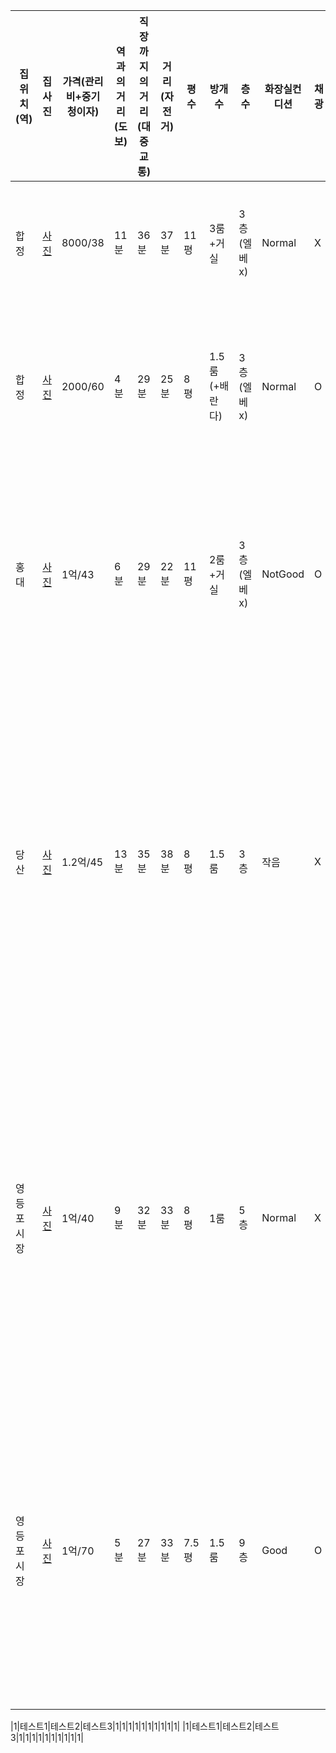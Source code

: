 |집위치(역)|집사진|가격(관리비+중기청이자)|역과의거리(도보)|직장까지의 거리(대중교통)|거리(자전거)|평수|방개수|층수|화장실컨디션|채광|옵션|대출가능여부|기타사항|
|---|------|---|---|---|---|---|---|---|---|---|---|---|---|
|합정|[사진](https://github.com/tjdwoocn/Houses/blob/master/images/1/1.md)|8000/38|11분|36분|37분|11평|3룸+거실|3층(엘베x)|Normal|X|X|O|오래된건물이라 외관 및 계단 허름|
|합정|[사진](https://github.com/tjdwoocn/Houses/blob/master/images/2/2.md)|2000/60|4분|29분|25분|8평|1.5룸(+배란다)|3층(엘베x)|Normal|O|O|X|야외 테라스(?)같은 공간 있지만 실효성은 X|
|홍대|[사진](https://github.com/tjdwoocn/Houses/blob/master/images/3/3.md)|1억/43|6분|29분|22분|11평|2룸+거실|3층(엘베x)|NotGood|O|X|O|10월초 입주, 도배+씽크대(상하부)교체, 동네조용|
|당산|[사진](https://github.com/tjdwoocn/Houses/blob/master/images/4/4.md)|1.2억/45|13분|35분|38분|8평|1.5룸|3층|작음|X|O|O|역이랑 도보로 좀 멈, 조용, 거의신축, 구조 괜찮, 주차시설 좋음, 화장실 작은게 좀 흠|
|영등포시장|[사진](https://github.com/tjdwoocn/Houses/blob/master/images/5/5.md)|1억/40|9분|32분|33분|8평|1룸|5층|Normal|X|O|O|위치 애매, 주변상권 조금약함, 주방에 안쪽으로 조금 들어가 있음(창문있어 환기 괜찮을듯)|
|영등포시장|[사진](https://github.com/tjdwoocn/Houses/blob/master/images/6/6.md)|1억/70|5분|27분|33분|7.5평|1.5룸|9층|Good|O|O|O|뷰맛집, 가성비는 떯어지, 바로앞 아크로타워 상권이용, Flex용, 로비넓음, 완전신축|

|1|테스트1|테스트2|테스트3|1|1|1|1|1|1|1|1|1|1|
|1|테스트1|테스트2|테스트3|1|1|1|1|1|1|1|1|1|1|
